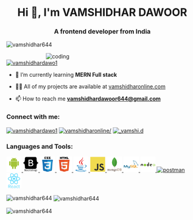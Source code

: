 <h1 align="center">Hi 👋, I'm VAMSHIDHAR DAWOOR</h1>
<h3 align="center">A frontend developer from India</h3>

<p align="left"> <img src="https://komarev.com/ghpvc/?username=vamshidhar644&label=Profile%20views&color=0e75b6&style=flat" alt="vamshidhar644" /> </p>

<img align="right" alt="coding" width="400" src="https://media.tenor.com/NOYF3f82b_gAAAAC/programmer.gif">

<p align="left"> <a href="https://twitter.com/vamshidhardawo1" target="blank"><img src="https://img.shields.io/twitter/follow/vamshidhardawo1?logo=twitter&style=for-the-badge" alt="vamshidhardawo1" /></a> </p>

- 🌱 I’m currently learning **MERN Full stack**

- 👨‍💻 All of my projects are available at [vamshidharonline.com](vamshidharonline.com)

- 📫 How to reach me **vamshidhardawoor644@gmail.com**

<h3 align="left">Connect with me:</h3>
<p align="left">
<a href="https://twitter.com/vamshidhardawo1" target="blank"><img align="center" src="https://raw.githubusercontent.com/rahuldkjain/github-profile-readme-generator/master/src/images/icons/Social/twitter.svg" alt="vamshidhardawo1" height="30" width="40" /></a>
<a href="https://linkedin.com/in/vamshidharonline/" target="blank"><img align="center" src="https://raw.githubusercontent.com/rahuldkjain/github-profile-readme-generator/master/src/images/icons/Social/linked-in-alt.svg" alt="vamshidharonline/" height="30" width="40" /></a>
<a href="https://instagram.com/_vamshi.d" target="blank"><img align="center" src="https://raw.githubusercontent.com/rahuldkjain/github-profile-readme-generator/master/src/images/icons/Social/instagram.svg" alt="_vamshi.d" height="30" width="40" /></a>
</p>

<h3 align="left">Languages and Tools:</h3>
<p align="left"> <a href="https://developer.android.com" target="_blank" rel="noreferrer"> <img src="https://raw.githubusercontent.com/devicons/devicon/master/icons/android/android-original-wordmark.svg" alt="android" width="40" height="40"/> </a> <a href="https://getbootstrap.com" target="_blank" rel="noreferrer"> <img src="https://raw.githubusercontent.com/devicons/devicon/master/icons/bootstrap/bootstrap-plain-wordmark.svg" alt="bootstrap" width="40" height="40"/> </a> <a href="https://www.w3schools.com/css/" target="_blank" rel="noreferrer"> <img src="https://raw.githubusercontent.com/devicons/devicon/master/icons/css3/css3-original-wordmark.svg" alt="css3" width="40" height="40"/> </a> <a href="https://www.w3.org/html/" target="_blank" rel="noreferrer"> <img src="https://raw.githubusercontent.com/devicons/devicon/master/icons/html5/html5-original-wordmark.svg" alt="html5" width="40" height="40"/> </a> <a href="https://www.java.com" target="_blank" rel="noreferrer"> <img src="https://raw.githubusercontent.com/devicons/devicon/master/icons/java/java-original.svg" alt="java" width="40" height="40"/> </a> <a href="https://developer.mozilla.org/en-US/docs/Web/JavaScript" target="_blank" rel="noreferrer"> <img src="https://raw.githubusercontent.com/devicons/devicon/master/icons/javascript/javascript-original.svg" alt="javascript" width="40" height="40"/> </a> <a href="https://www.mongodb.com/" target="_blank" rel="noreferrer"> <img src="https://raw.githubusercontent.com/devicons/devicon/master/icons/mongodb/mongodb-original-wordmark.svg" alt="mongodb" width="40" height="40"/> </a> <a href="https://www.mysql.com/" target="_blank" rel="noreferrer"> <img src="https://raw.githubusercontent.com/devicons/devicon/master/icons/mysql/mysql-original-wordmark.svg" alt="mysql" width="40" height="40"/> </a> <a href="https://nodejs.org" target="_blank" rel="noreferrer"> <img src="https://raw.githubusercontent.com/devicons/devicon/master/icons/nodejs/nodejs-original-wordmark.svg" alt="nodejs" width="40" height="40"/> </a> <a href="https://postman.com" target="_blank" rel="noreferrer"> <img src="https://www.vectorlogo.zone/logos/getpostman/getpostman-icon.svg" alt="postman" width="40" height="40"/> </a> <a href="https://reactjs.org/" target="_blank" rel="noreferrer"> <img src="https://raw.githubusercontent.com/devicons/devicon/master/icons/react/react-original-wordmark.svg" alt="react" width="40" height="40"/> </a> </p>

<p><img align="left" src="https://github-readme-stats.vercel.app/api/top-langs?username=vamshidhar644&show_icons=true&locale=en&layout=compact" alt="vamshidhar644" /></p>

<p>&nbsp;<img align="center" src="https://github-readme-stats.vercel.app/api?username=vamshidhar644&show_icons=true&locale=en" alt="vamshidhar644" /></p>

<p><img align="center" src="https://github-readme-streak-stats.herokuapp.com/?user=vamshidhar644&" alt="vamshidhar644" /></p>

